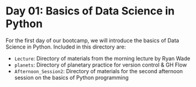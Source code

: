 Day 01: Basics of Data Science in Python
========================================

For the first day of our bootcamp, we will introduce the basics of
Data Science in Python.  Included in this directory are:

- `Lecture`: Directory of materials from the morning lecture by Ryan Wade
- `planets`: Directory of planetary practice for version control & GH Flow
- `Afternoon_Session2`: Directory of materials for the second afternoon session on the basics
of Python programming 
